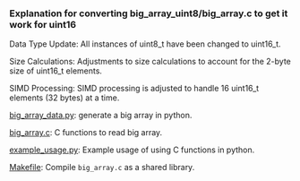 
### Explanation for converting big_array_uint8/big_array.c to get it work for uint16

Data Type Update: All instances of uint8_t have been changed to uint16_t.

Size Calculations: Adjustments to size calculations to account for the 2-byte size of uint16_t elements.

SIMD Processing: SIMD processing is adjusted to handle 16 uint16_t elements (32 bytes) at a time.


[big_array_data.py](./big_array_data.py): generate a big array in python.

[big_array.c](./big_array.c): C functions to read big array.

[example_usage.py](./example_usage.py): Example usage of using C functions in python.

[Makefile](./Makefile): Compile `big_array.c` as a shared library.

